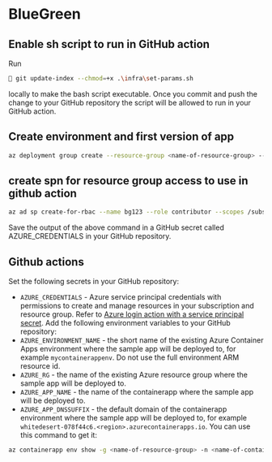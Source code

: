 # BlueGreen

## Enable sh script to run in GitHub action
Run
```bash
 git update-index --chmod=+x .\infra\set-params.sh         
``` 
locally to make the bash script executable. Once you commit and push the change to your GitHub repository the script will be allowed to run in your GitHub action.

## Create environment and first version of app
```bash
az deployment group create --resource-group <name-of-resource-group> --template-file "./bicep/main.bicep" --parameters firstDeployment=true bgServiceName="bgappservice" 
```

## create spn for resource group access to use in github action
```bash
az ad sp create-for-rbac --name bg123 --role contributor --scopes /subscriptions/{subscription-id}/resourceGroups/exampleRG --json-auth
```


Save the output of the above command in a GitHub secret called AZURE_CREDENTIALS in your GitHub repository.

## Github actions
Set the following secrets in your GitHub repository:
* `AZURE_CREDENTIALS` - Azure service principal credentials with permissions to create and manage resources in your subscription and resource group. Refer to [Azure login action with a service principal secret](https://learn.microsoft.com/en-us/azure/developer/github/connect-from-azure?tabs=azure-portal%2Cwindows#use-the-azure-login-action-with-a-service-principal-secret).
Add the following environment variables to your GitHub repository:
* `AZURE_ENVIRONMENT_NAME` - the short name of the existing Azure Container Apps environment where the sample app will be deployed to, for example `mycontainerappenv`. Do not use the full environment ARM resource id.
* `AZURE_RG` - the name of the existing Azure resource group where the sample app will be deployed to.
* `AZURE_APP_NAME` - the name of the containerapp where the sample app will be deployed to.
* `AZURE_APP_DNSSUFFIX` - the default domain of the containerapp environment where the sample app will be deployed to, for example `whitedesert-078f44c6.<region>.azurecontainerapps.io`. You can use this command to get it:

```bash
az containerapp env show -g <name-of-resource-group> -n <name-of-containerapps-environment> --query properties.defaultDomain
```


